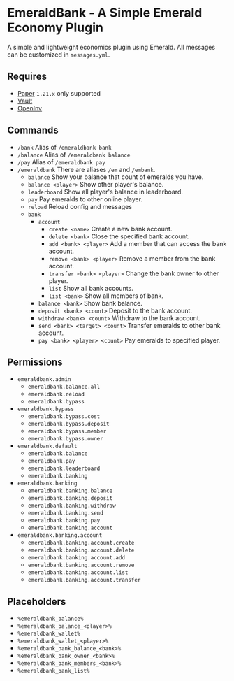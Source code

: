 # EmeraldBank - A Simple Emerald Economy Plugin

A simple and lightweight economics plugin using Emerald.
All messages can be customized in `messages.yml`.

## Requires

- [Paper](https://papermc.io/) `1.21.x` only supported
- [Vault](https://github.com/MilkBowl/Vault/releases)
- [OpenInv](https://github.com/Jikoo/OpenInv/releases)

## Commands

- `/bank` Alias of `/emeraldbank bank`
- `/balance` Alias of `/emeraldbank balance`
- `/pay` Alias of `/emeraldbank pay`
- `/emeraldbank` There are aliases `/em` and `/embank`.
    - `balance` Show your balance that count of emeralds you have.
    - `balance <player>` Show other player's balance.
    - `leaderboard` Show all player's balance in leaderboard.
    - `pay` Pay emeralds to other online player.
    - `reload` Reload config and messages
    - `bank`
        - `account`
            - `create <name>` Create a new bank account.
            - `delete <bank>` Close the specified bank account.
            - `add <bank> <player>` Add a member that can access the bank account.
            - `remove <bank> <player>` Remove a member from the bank account.
            - `transfer <bank> <player>` Change the bank owner to other player.
            - `list` Show all bank accounts.
            - `list <bank>` Show all members of bank.
        - `balance <bank>` Show bank balance.
        - `deposit <bank> <count>` Deposit to the bank account.
        - `withdraw <bank> <count>` Withdraw to the bank account.
        - `send <bank> <target> <count>` Transfer emeralds to other bank account.
        - `pay <bank> <player> <count>` Pay emeralds to specified player.

## Permissions

- `emeraldbank.admin`
    - `emeraldbank.balance.all`
    - `emeraldbank.reload`
    - `emeraldbank.bypass`
- `emeraldbank.bypass`
    - `emeraldbank.bypass.cost`
    - `emeraldbank.bypass.deposit`
    - `emeraldbank.bypass.member`
    - `emeraldbank.bypass.owner`
- `emeraldbank.default`
    - `emeraldbank.balance`
    - `emeraldbank.pay`
    - `emeraldbank.leaderboard`
    - `emeraldbank.banking`
- `emeraldbank.banking`
    - `emeraldbank.banking.balance`
    - `emeraldbank.banking.deposit`
    - `emeraldbank.banking.withdraw`
    - `emeraldbank.banking.send`
    - `emeraldbank.banking.pay`
    - `emeraldbank.banking.account`
- `emeraldbank.banking.account`
    - `emeraldbank.banking.account.create`
    - `emeraldbank.banking.account.delete`
    - `emeraldbank.banking.account.add`
    - `emeraldbank.banking.account.remove`
    - `emeraldbank.banking.account.list`
    - `emeraldbank.banking.account.transfer`

## Placeholders

- `%emeraldbank_balance%`
- `%emeraldbank_balance_<player>%`
- `%emeraldbank_wallet%`
- `%emeraldbank_wallet_<player>%`
- `%emeraldbank_bank_balance_<bank>%`
- `%emeraldbank_bank_owner_<bank>%`
- `%emeraldbank_bank_members_<bank>%`
- `%emeraldbank_bank_list%`
